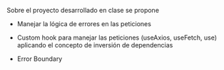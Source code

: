 Sobre el proyecto desarrollado en clase se propone

- Manejar la lógica de errores en las peticiones
- Custom hook para manejar las peticiones (useAxios, useFetch, use) aplicando el concepto de inversión
  de dependencias

- Error Boundary
